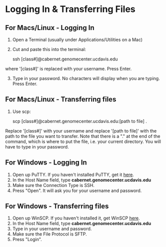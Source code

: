 Logging In & Transferring Files
================================

For Macs/Linux - Logging In
----------------------------

1. Open a Terminal (usually under Applications/Utilities on a Mac)
2. Cut and paste this into the terminal:

    ssh [class#]@cabernet.genomecenter.ucdavis.edu

where '[class#]' is replaced with your username. Press Enter.

3. Type in your password. No characters will display when you are typing. Press Enter.

For Macs/Linux - Transferring files
------------------------------------

1. Use scp:

    scp [class#]@cabernet.genomecenter.ucdavis.edu:[path to file] .

Replace '[class#]' with your username and replace '[path to file]' with the path to the file you want to transfer. Note that there is a "." at the end of the command, which is where to put the file, i.e. your current directory. You will have to type in your password.

For Windows - Logging In
-------------------------

1. Open up PuTTY. If you haven't installed PuTTY, get it [here](http://www.putty.org/).
2. In the Host Name field, type **cabernet.genomecenter.ucdavis.edu**
3. Make sure the Connection Type is SSH.
4. Press "Open". It will ask you for your username and password.


For Windows - Transferring files
---------------------------------

1. Open up WinSCP. If you haven't installed it, get WinSCP [here](https://winscp.net/eng/download.php).
2. In the Host Name field, type **cabernet.genomecenter.ucdavis.edu**
2. Type in your username and password.
3. Make sure the File Protocol is SFTP.
4. Press "Login".

